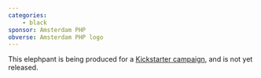 ```yaml
---
categories:
    - black
sponsor: Amsterdam PHP
obverse: Amsterdam PHP logo
---
```

This elephpant is being produced for a [Kickstarter campaign](https://www.kickstarter.com/projects/rdohms/the-amsterdamphp-elephpant),
and is not yet released.
